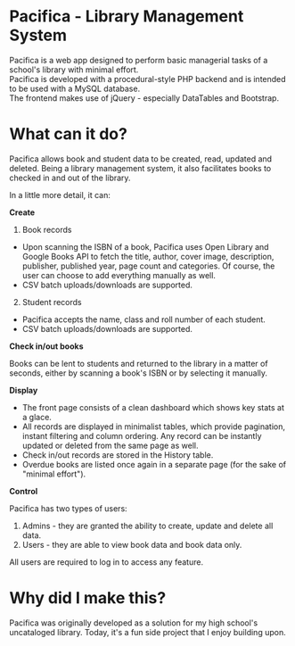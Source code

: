 # Pacifica - Library Management System
Pacifica is a web app designed to perform basic managerial tasks of a school's library with minimal effort.  
Pacifica is developed with a procedural-style PHP backend and is intended to be used with a MySQL database.  
The frontend makes use of jQuery - especially DataTables and Bootstrap.

# What can it do?
Pacifica allows book and student data to be created, read, updated and deleted. Being a library management system, it also facilitates books to checked in and out of the library.  

In a little more detail, it can:

**Create**
1. Book records 
  - Upon scanning the ISBN of a book, Pacifica uses Open Library and Google Books API to fetch the title, author, cover image, description, publisher, published year, page count and categories. Of course, the user can choose to add everything manually as well.
  - CSV batch uploads/downloads are supported.

2. Student records 
  - Pacifica accepts the name, class and roll number of each student.
  - CSV batch uploads/downloads are supported.
  
**Check in/out books** 

Books can be lent to students and returned to the library in a matter of seconds, either by scanning a book's ISBN or by selecting it manually.  

**Display**
- The front page consists of a clean dashboard which shows key stats at a glace.
- All records are displayed in minimalist tables, which provide pagination, instant filtering and column ordering. Any record can be instantly updated or deleted from the same page as well.
- Check in/out records are stored in the History table.
- Overdue books are listed once again in a separate page (for the sake of "minimal effort").

**Control**  

Pacifica has two types of users:
1. Admins - they are granted the ability to create, update and delete all data.
2. Users - they are able to view book data and book data only.

All users are required to log in to access any feature.

# Why did I make this?  
Pacifica was originally developed as a solution for my high school's uncataloged library. Today, it's a fun side project that I enjoy building upon.
